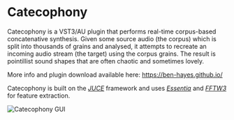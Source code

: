 # Catecophony

Catecophony is a VST3/AU plugin that performs real-time corpus-based concatenative synthesis. Given some source audio (the corpus) which is split into thousands of grains and analysed, it attempts to recreate an incoming audio stream (the target) using the corpus grains. The result is pointillist sound shapes that are often chaotic and sometimes lovely.

More info and plugin download available here: https://ben-hayes.github.io/

Catecophony is built on the [_JUCE_](https://github.com/juce-framework/JUCE) framework and uses [_Essentia_](https://github.com/MTG/essentia) and [_FFTW3_](http://fftw.org/) for feature extraction.

![Catecophony GUI](https://ben-hayes.github.io/catecophony.png)

